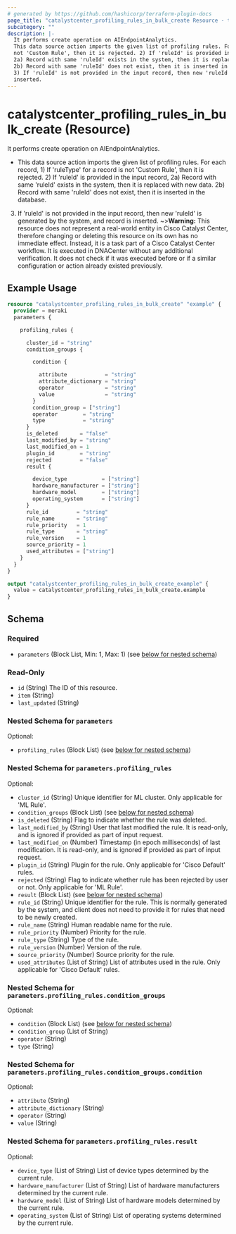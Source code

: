 ```yaml
---
# generated by https://github.com/hashicorp/terraform-plugin-docs
page_title: "catalystcenter_profiling_rules_in_bulk_create Resource - terraform-provider-catalystcenter"
subcategory: ""
description: |-
  It performs create operation on AIEndpointAnalytics.
  This data source action imports the given list of profiling rules. For each record, 1) If 'ruleType' for a record is
  not 'Custom Rule', then it is rejected. 2) If 'ruleId' is provided in the input record,
  2a) Record with same 'ruleId' exists in the system, then it is replaced with new data.
  2b) Record with same 'ruleId' does not exist, then it is inserted in the database.
  3) If 'ruleId' is not provided in the input record, then new 'ruleId' is generated by the system, and record is
  inserted.
---
```


# catalystcenter_profiling_rules_in_bulk_create (Resource)

It performs create operation on AIEndpointAnalytics.

- This data source action imports the given list of profiling rules. For each record, 1) If 'ruleType' for a record is
not 'Custom Rule', then it is rejected. 2) If 'ruleId' is provided in the input record,
  2a) Record with same 'ruleId' exists in the system, then it is replaced with new data.
  2b) Record with same 'ruleId' does not exist, then it is inserted in the database.
3) If 'ruleId' is not provided in the input record, then new 'ruleId' is generated by the system, and record is
inserted.
~>**Warning:**
This resource does not represent a real-world entity in Cisco Catalyst Center, therefore changing or deleting this resource on its own has no immediate effect.
Instead, it is a task part of a Cisco Catalyst Center workflow. It is executed in DNACenter without any additional verification. It does not check if it was executed before or if a similar configuration or action already existed previously.

## Example Usage

```terraform
resource "catalystcenter_profiling_rules_in_bulk_create" "example" {
  provider = meraki
  parameters {

    profiling_rules {

      cluster_id = "string"
      condition_groups {

        condition {

          attribute            = "string"
          attribute_dictionary = "string"
          operator             = "string"
          value                = "string"
        }
        condition_group = ["string"]
        operator        = "string"
        type            = "string"
      }
      is_deleted       = "false"
      last_modified_by = "string"
      last_modified_on = 1
      plugin_id        = "string"
      rejected         = "false"
      result {

        device_type           = ["string"]
        hardware_manufacturer = ["string"]
        hardware_model        = ["string"]
        operating_system      = ["string"]
      }
      rule_id         = "string"
      rule_name       = "string"
      rule_priority   = 1
      rule_type       = "string"
      rule_version    = 1
      source_priority = 1
      used_attributes = ["string"]
    }
  }
}

output "catalystcenter_profiling_rules_in_bulk_create_example" {
  value = catalystcenter_profiling_rules_in_bulk_create.example
}
```

<!-- schema generated by tfplugindocs -->
## Schema

### Required

- `parameters` (Block List, Min: 1, Max: 1) (see [below for nested schema](#nestedblock--parameters))

### Read-Only

- `id` (String) The ID of this resource.
- `item` (String)
- `last_updated` (String)

<a id="nestedblock--parameters"></a>
### Nested Schema for `parameters`

Optional:

- `profiling_rules` (Block List) (see [below for nested schema](#nestedblock--parameters--profiling_rules))

<a id="nestedblock--parameters--profiling_rules"></a>
### Nested Schema for `parameters.profiling_rules`

Optional:

- `cluster_id` (String) Unique identifier for ML cluster. Only applicable for 'ML Rule'.
- `condition_groups` (Block List) (see [below for nested schema](#nestedblock--parameters--profiling_rules--condition_groups))
- `is_deleted` (String) Flag to indicate whether the rule was deleted.
- `last_modified_by` (String) User that last modified the rule. It is read-only, and is ignored if provided as part of input request.
- `last_modified_on` (Number) Timestamp (in epoch milliseconds) of last modification. It is read-only, and is ignored if provided as part of input request.
- `plugin_id` (String) Plugin for the rule. Only applicable for 'Cisco Default' rules.
- `rejected` (String) Flag to indicate whether rule has been rejected by user or not. Only applicable for 'ML Rule'.
- `result` (Block List) (see [below for nested schema](#nestedblock--parameters--profiling_rules--result))
- `rule_id` (String) Unique identifier for the rule. This is normally generated by the system, and client does not need to provide it for rules that need to be newly created.
- `rule_name` (String) Human readable name for the rule.
- `rule_priority` (Number) Priority for the rule.
- `rule_type` (String) Type of the rule.
- `rule_version` (Number) Version of the rule.
- `source_priority` (Number) Source priority for the rule.
- `used_attributes` (List of String) List of attributes used in the rule. Only applicable for 'Cisco Default' rules.

<a id="nestedblock--parameters--profiling_rules--condition_groups"></a>
### Nested Schema for `parameters.profiling_rules.condition_groups`

Optional:

- `condition` (Block List) (see [below for nested schema](#nestedblock--parameters--profiling_rules--condition_groups--condition))
- `condition_group` (List of String)
- `operator` (String)
- `type` (String)

<a id="nestedblock--parameters--profiling_rules--condition_groups--condition"></a>
### Nested Schema for `parameters.profiling_rules.condition_groups.condition`

Optional:

- `attribute` (String)
- `attribute_dictionary` (String)
- `operator` (String)
- `value` (String)



<a id="nestedblock--parameters--profiling_rules--result"></a>
### Nested Schema for `parameters.profiling_rules.result`

Optional:

- `device_type` (List of String) List of device types determined by the current rule.
- `hardware_manufacturer` (List of String) List of hardware manufacturers determined by the current rule.
- `hardware_model` (List of String) List of hardware models determined by the current rule.
- `operating_system` (List of String) List of operating systems determined by the current rule.
